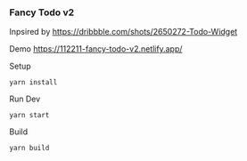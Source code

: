 ### Fancy Todo v2

Inpsired by https://dribbble.com/shots/2650272-Todo-Widget

Demo https://112211-fancy-todo-v2.netlify.app/

Setup
```
yarn install
```

Run Dev
```
yarn start
```

Build
```
yarn build
```
